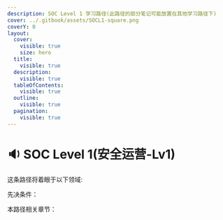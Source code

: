 ```yaml
---
description: SOC Level 1 学习路径(此路径的部分笔记可能放置在其他学习路径下)
cover: ../.gitbook/assets/SOCL1-square.png
coverY: 0
layout:
  cover:
    visible: true
    size: hero
  title:
    visible: true
  description:
    visible: true
  tableOfContents:
    visible: true
  outline:
    visible: true
  pagination:
    visible: true
---
```


# 🔉 SOC Level 1(安全运营-Lv1)

这条路径将着眼于以下领域:



先决条件：



本路径相关章节：

